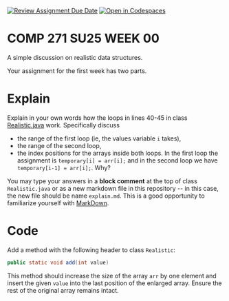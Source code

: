 [![Review Assignment Due Date](https://classroom.github.com/assets/deadline-readme-button-22041afd0340ce965d47ae6ef1cefeee28c7c493a6346c4f15d667ab976d596c.svg)](https://classroom.github.com/a/-AeYBdka)
[![Open in Codespaces](https://classroom.github.com/assets/launch-codespace-2972f46106e565e64193e422d61a12cf1da4916b45550586e14ef0a7c637dd04.svg)](https://classroom.github.com/open-in-codespaces?assignment_repo_id=19619327)
# COMP 271 SU25 WEEK 00

A simple discussion on realistic data structures.

Your assignment for the first week has two parts.

# Explain
Explain in your own words how the loops in lines 40-45 in class [Realistic.java](./Realistic.java) work. Specifically discuss 

* the range of the first loop (ie, the values variable `i` takes), 
* the range of the second loop, 
* the index positions for the arrays inside both loops. In the first loop the assignment is
`temporary[i] = arr[i];` and in the second loop we have `temporary[i-1] = arr[i];`. Why?

You may type your answers in a **block comment** at the top of class `Realistic.java` or as a new markdown file in this repository -- in this case, the new file should be name `explain.md`. This is a good opportunity to familiarize yourself with [MarkDown](https://www.markdownguide.org/basic-syntax/).

# Code
Add a method with the following header to class `Realistic`:
```java
public static void add(int value)
```
This method should increase the size of the array `arr` by one element and insert the given `value` into the last position of the enlarged array. Ensure the rest of the original array remains intact.
